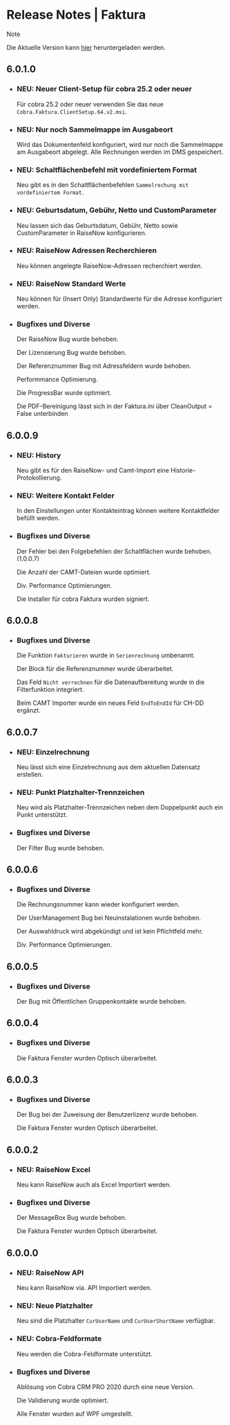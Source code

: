 # Release Notes | Faktura

> [!NOTE]
> Die Aktuelle Version kann [hier](https://github.com/cobra-computer-s-brainware-AG/Faktura/raw/refs/heads/master/Current/Cobra.Faktura.Installer.6009.zip) heruntergeladen werden.

## 6.0.1.0

* ### NEU: Neuer Client-Setup für cobra 25.2 oder neuer
  Für cobra 25.2 oder neuer verwenden Sie das neue `Cobra.Faktura.ClientSetup.64.v2.msi`.

* ### NEU: Nur noch Sammelmappe im Ausgabeort
  Wird das Dokumentenfeld konfiguriert, wird nur noch die Sammelmappe am Ausgabeort abgelegt. Alle Rechnungen werden im DMS gespeichert.

* ### NEU: Schaltflächenbefehl mit vordefiniertem Format
  Neu gibt es in den Schaltflächenbefehlen `Sammelrechung mit vordefiniertem Format`.

* ### NEU: Geburtsdatum, Gebühr, Netto und CustomParameter
  Neu lassen sich das Geburtsdatum, Gebühr, Netto sowie CustomParameter in RaiseNow konfigurieren.

* ### NEU: RaiseNow Adressen Recherchieren
  Neu können angelegte RaiseNow-Adressen recherchiert werden.

* ### NEU: RaiseNow Standard Werte
  Neu können für (Insert Only) Standardwerte für die Adresse konfiguriert werden.

* ### Bugfixes und Diverse
  Der RaiseNow Bug wurde behoben.

  Der Lizensierung Bug wurde behoben.

  Der Referenznummer Bug mit Adressfeldern wurde behoben. 

  Performmance Optimierung.

  Die ProgressBar wurde optimiert.

  Die PDF-Bereinigung lässt sich in der Faktura.ini über CleanOutput = False unterbinden


## 6.0.0.9

* ### NEU: History
  Neu gibt es für den RaiseNow- und Camt-Import eine Historie-Protokollierung.

* ### NEU: Weitere Kontakt Felder
  In den Einstellungen unter Kontakteintrag können weitere Kontaktfelder befüllt werden. 

* ### Bugfixes und Diverse

  Der Fehler bei den Folgebefehlen der Schaltflächen wurde behoben. (1.0.0.7)

  Die Anzahl der CAMT-Dateien wurde optimiert. 

  Div. Performance Optimierungen.

  Die Installer für cobra Faktura wurden signiert.
  

## 6.0.0.8

* ### Bugfixes und Diverse

  Die Funktion `Fakturieren` wurde in `Serienrechnung` umbenannt.

  Der Block für die Referenznummer wurde überarbeitet.

  Das Feld `Nicht verrechnen` für die Datenaufbereitung wurde in die Filterfunktion integriert.

  Beim CAMT Importer wurde ein neues Feld `EndToEndId` für CH-DD ergänzt.

## 6.0.0.7

* ### NEU: Einzelrechnung
  Neu lässt sich eine Einzelrechnung aus dem aktuellen Datensatz erstellen.

* ### NEU: Punkt Platzhalter-Trennzeichen
  Neu wird als Platzhalter-Trennzeichen neben dem Doppelpunkt auch ein Punkt unterstützt.
 
* ### Bugfixes und Diverse

  Der Filter Bug wurde behoben. 

## 6.0.0.6

* ### Bugfixes und Diverse 

  Die Rechnungsnummer kann wieder konfiguriert werden.

  Der UserManagement Bug bei Neuinstalationen wurde behoben. 

  Der Auswahldruck wird abgekündigt und ist kein Pflichtfeld mehr. 

  Div. Performance Optimierungen.


## 6.0.0.5

* ### Bugfixes und Diverse
 
  Der Bug mit Öffentlichen Gruppenkontakte wurde behoben.  


## 6.0.0.4

* ### Bugfixes und Diverse

  Die Faktura Fenster wurden Optisch überarbeitet.  


## 6.0.0.3

* ### Bugfixes und Diverse

  Der Bug bei der Zuweisung der Benutzerlizenz wurde behoben.

  Die Faktura Fenster wurden Optisch überarbeitet.  


## 6.0.0.2

* ### NEU: RaiseNow Excel
  Neu kann RaiseNow auch als Excel Importiert werden. 

* ### Bugfixes und Diverse

  Der MessageBox Bug wurde behoben. 

  Die Faktura Fenster wurden Optisch überarbeitet. 


## 6.0.0.0

* ### NEU: RaiseNow API  
  Neu kann RaiseNow via. API Importiert werden. 

* ### NEU: Neue Platzhalter  
  Neu sind die Platzhalter `CurUserName` und `CurUserShortName` verfügbar.

* ### NEU: Cobra-Feldformate  
  Neu werden die Cobra-Feldformate unterstützt.

* ### Bugfixes und Diverse

  Ablösung von Cobra CRM PRO 2020 durch eine neue Version.
 
  Die Validierung wurde optimiert.

  Alle Fenster wurden auf WPF umgestellt.

  


 

  

